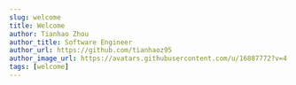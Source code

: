```yaml
---
slug: welcome
title: Welcome
author: Tianhao Zhou
author_title: Software Engineer
author_url: https://github.com/tianhaoz95
author_image_url: https://avatars.githubusercontent.com/u/16887772?v=4
tags: [welcome]
---
```


